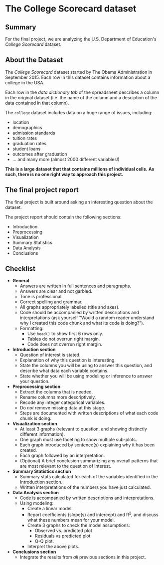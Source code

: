 # The College Scorecard dataset

## Summary

For the final project, we are analyzing the U.S. Department of Education's *College Scorecard* dataset.

## About the Dataset

The *College Scorecard* dataset started by The Obama Administration in September 2015. Each row in this dataset contains information about a college in the USA.

Each row in the *data dictionary tab* of the spreadsheet describes a column in the original dataset (i.e. the name of the column and a desciption of the data contained in that column).

The `college` dataset includes data on a huge range of issues, including:

* location
* demographics
* admission standards
* tuition rates
* graduation rates
* student loans
* outcomes after graduation
* ... and many more (almost 2000 different variables!)


**This is a large dataset that that contains millions of individual cells.**
**As such, there is no one right way to approach this project.**

## The final project report

The final project is built around asking an interesting question about the dataset.

The project report should contain the following sections:

* Introduction
* Preprocessing
* Visualization
* Summary Statistics
* Data Analysis
* Conclusions

## Checklist

* **General**
  * Answers are written in full sentences and paragraphs.
  * Answers are clear and not garbled.
  * Tone is professional.
  * Correct spelling and grammar.
  * All graphs appropriately labelled (title and axes).
  * Code should be accompanied by written descriptions and interpretations (ask yourself "Would a random reader understand why I created this code chunk and what its code is doing?").
  * Formatting:
    * Use `head()` to show first 6 rows only.
    * Tables do not overrun right margin.
    * Code does not overrun right margin.
* **Introduction section**
  * Question of interest is stated.
  * Explanation of why this question is interesting.
  * State the columns you will be using to answer this question, and describe what data each variable contains.
  * State whether you will be using modeling or inference to answer your question.
* **Preprocessing section**
  * Extract the columns that is needed.
  * Rename columns more descriptively.
  * Recode any integer categorical variables.
  * Do *not* remove missing data at this stage.
  * Steps are documented with written descriptions of what each code chunk is doing.
* **Visualization section**
  * At least 3 graphs (relevant to question, and showing distinctly different information).
  * One graph must use faceting to show multiple sub-plots.
  * Each graph introduced by sentence(s) explaining why it has been created.
  * Each graph followed by an interpretation.
  * (Optional) A brief conclusion summarizing any overall patterns that are most relevant to the question of interest.
* **Summary Statistics section**
  * Summary stats calculated for each of the variables identified in the Introduction section.
  * Written interpretations of the numbers you have just calculated.
* **Data Analysis section**
  * Code is accompanied by written descriptions and interpretations.
  * Using modeling:
    * Create a linear model.
    * Report coefficients (slope(s) and intercept) and R<sup>2</sup>, and discuss what these numbers mean for your model.
    * Create 3 graphs to check the model assumptions:
      * Observed vs. predicted plot
      * Residuals vs predicted plot
      * Q-Q plot.
    * Interpret the above plots.
* **Conclusions section**
  * Integrate the results from *all* previous sections in this project.



